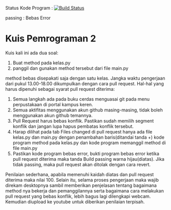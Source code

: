 Status Kode Program : [![Build Status](https://travis-ci.com/awangga/belajarpython.svg?branch=master)](https://travis-ci.com/awangga/belajarpython)

passing : Bebas Error

# Kuis Pemrograman 2
Kuis kali ini ada dua soal:
1. Buat method pada kelas.py
2. panggil dan gunakan method tersebut dari file main.py

method bebas disepakati saja dengan satu kelas. Jangka waktu pengerjaan dari pukul 13.00-18.00 dikumpulkan dengan cara pull request. Hal-hal yang harus dipenuhi sebagai syarat pull request diterima:
1. Semua langkah ada pada buku cerdas menguasai git pada menu perpustakaan di portal kampus keren.
2. Semua aktifitas menggunakan akun github masing-masing, tidak boleh menggunakan akun github temannya.
3. Pull Request harus bebas konflik. Pastikan sudah memilih segment konflik dan jangan lupa hapus pembatas konflik tersebut.
4. Harap dilihat pada tab Files changed di pull request hanya ada file kelas.py dan main.py dengan penambahan baris(ditandai tanda +) kode program method pada kelas.py dan kode program memanggil method di file main.py
5. Pastikan kode program bebas error, bukti program bebas error ketika pull request diterima maka tanda Build passing warna hijau(diatas). Jika tidak passing, maka pull request akan ditolak dengan cara revert.

Penilaian sederhana, apabila memenuhi kaidah diatas dan pull request diterima maka nilai 100. Selain itu, selama proses pengerjaan maka wajib direkam desktopnya sambil memberikan penjelasan tentang bagaimana method nya bekerja dan pemanggilannya serta bagaimana cara melakukan pull request yang bebas konflik, lebih bagus lagi dilengkapi webcam. Kemudian diupload ke youtube untuk diberikan penilaian terpisah.